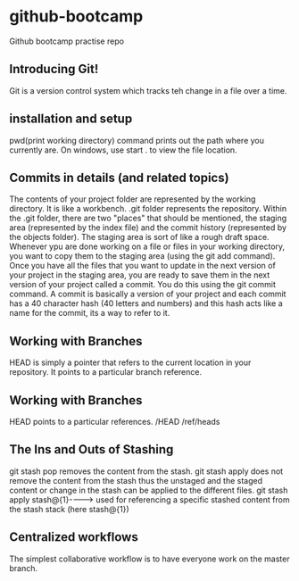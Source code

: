 # github-bootcamp
Github bootcamp practise repo

## Introducing Git!
Git is a version control system which tracks teh change in a file over a time.

## installation and setup
pwd(print working directory) command prints out the path where you currently are. On windows, use start . to view the file location.

## Commits in details (and related topics)
The contents of your project folder are represented by the working directory. It is like a workbench. .git folder represents the repository. Within the .git folder, there are two "places" that should be mentioned, the staging area (represented by the index file) and the commit history (represented by the objects folder).
The staging area is sort of like a rough draft space. Whenever ypu are done working on a file or files in your working directory, you want to copy them to the staging area (using the git add command).
Once you have all the files that you want to update in the next version of your project in the staging area, you are ready to save them in the next version of your project called a commit. You do this using the git commit command.
A commit is basically a version of your project and each commit has a 40 character hash (40 letters and numbers) and this hash acts like a name for the commit, its a way to refer to it.

## Working with Branches 
HEAD is simply a pointer that refers to the current location in your repository. It points to a particular branch reference.

## Working with Branches 
HEAD points to a particular references.
/HEAD
/ref/heads

## The Ins and Outs of Stashing
git stash pop removes the content from the stash. git stash apply does not remove the content from the stash thus the unstaged and the staged content or change in the stash can be applied to the different files.
git stash apply stash@{1}----> used for referencing a specific stashed content from the stash stack (here stash@{1})


## Centralized workflows
The simplest collaborative workflow is to have everyone work on the master branch.
